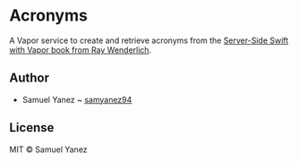 # Acronyms

A Vapor service to create and retrieve acronyms from the [Server-Side Swift with Vapor book from Ray Wenderlich](https://www.raywenderlich.com/books/server-side-swift-with-vapor/v3.0.ea1).

## Author

* Samuel Yanez ~ [samyanez94](https://github.com/samyanez94)

## License

MIT © Samuel Yanez
